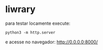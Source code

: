 # liwrary

para testar locamente execute:
```
python3 -m http.server
```
e acesse no navegador: http://0.0.0.0:8000/